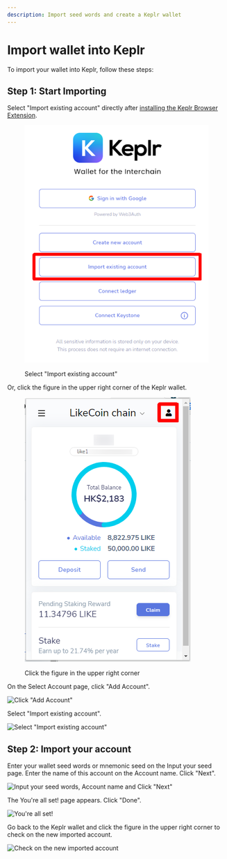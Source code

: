 ```yaml
---
description: Import seed words and create a Keplr wallet
---
```


# Import wallet into Keplr

To import your wallet into Keplr, follow these steps:

## Step 1: Start Importing

Select "Import existing account" directly after [installing the Keplr Browser Extension](how-to-install-keplr-extension.md).

<figure><img src="../../../.gitbook/assets/Keplr Seed Words 07.png" alt=""><figcaption><p>Select "Import existing account"</p></figcaption></figure>

Or, click the figure in the upper right corner of the Keplr wallet.

<figure><img src="../../../.gitbook/assets/Keplr Seed Words 01.png" alt=""><figcaption><p>Click the figure in the upper right corner</p></figcaption></figure>

On the Select Account page, click "Add Account".

![Click "Add Account"](<../../../.gitbook/assets/Keplr Seed Words 02.png>)

Select "Import existing account".

![Select "Import existing account"](<../../../.gitbook/assets/Keplr Seed Words 03.png>)

## Step 2: Import your account

Enter your wallet seed words or mnemonic seed on the Input your seed page. Enter the name of this account on the Account name. Click "Next".

![Input your seed words, Account name and Click "Next"](<../../../.gitbook/assets/Keplr Seed Words 04.png>)

The You're all set! page appears. Click "Done".

![You're all set!](<../../../.gitbook/assets/Keplr Seed Words 05.png>)

Go back to the Keplr wallet and click the figure in the upper right corner to check on the new imported account.

![Check on the new imported account](<../../../.gitbook/assets/Keplr Seed Words 06.png>)
